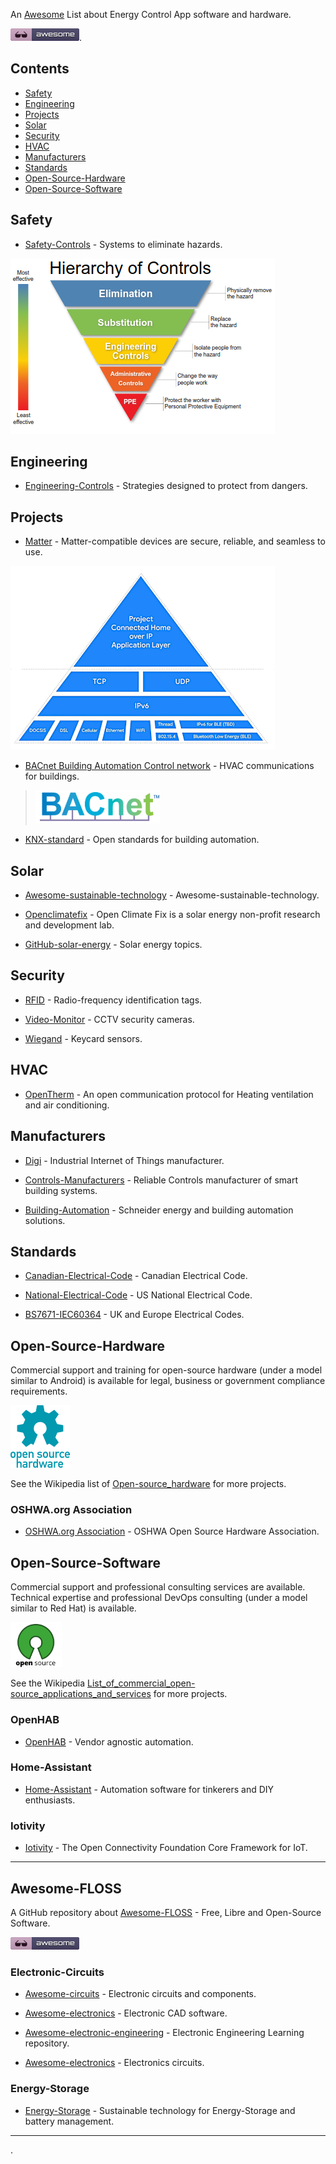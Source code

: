 <META NAME="ROBOTS" CONTENT="NOINDEX, NOFOLLOW">

An [Awesome](https://github.com/topics/awesome) List about Energy Control App software and hardware.

![a.png](a.png).

<!-- omit in toc -->
## Contents
- [Safety](#safety)
- [Engineering](#engineering)
- [Projects](#projects)
- [Solar](#solar)
- [Security](#security)
- [HVAC](#hvac)
- [Manufacturers](#manufacturers)
- [Standards](#standards)
- [Open-Source-Hardware](#open-source-hardware)
- [Open-Source-Software](#open-source-software)

## Safety

- [Safety-Controls](https://en.m.wikipedia.org/wiki/Hierarchy_of_hazard_controls) - Systems to eliminate hazards.

![hierarchyofhazardcontrols.png](hierarchyofhazardcontrols.png)

## Engineering

- [Engineering-Controls](https://en.m.wikipedia.org/wiki/Engineering_controls) - Strategies designed to protect from dangers.

## Projects
  
- [Matter](https://en.m.wikipedia.org/wiki/Matter_(standard)) - Matter-compatible devices are secure, reliable, and seamless to use.

![chipconnectedhomeip.png](chipconnectedhomeip.png)

- [BACnet Building Automation Control network](https://en.m.wikipedia.org/wiki/BACnet) - HVAC communications for buildings.

> ![bacnet.png](bacnet.png)
	
- [KNX-standard](https://n.m.wikipedia.org/wiki/KNX_(standard)) - Open standards for building automation.

## Solar

- [Awesome-sustainable-technology](https://github.com/OpenEnergyPlatform/awesome-sustainable-technology) - Awesome-sustainable-technology.

- [Openclimatefix](https://github.com/openclimatefix/openclimatefix.github.io) - Open Climate Fix is a solar energy non-profit research and development lab.

- [GitHub-solar-energy](https://github.com/topics/solar-energy) - Solar energy topics.

## Security

- [RFID](https://en.m.wikipedia.org/wiki/Radio-frequency_identification) - Radio-frequency identification tags.

- [Video-Monitor](https://github.com/ZoneMinder/ZoneMinder/) - CCTV security cameras.

- [Wiegand](https://en.m.wikipedia.org/wiki/Wiegand_interface) - Keycard sensors.
  
## HVAC

- [OpenTherm](https://www.opentherm.eu/) -  An open communication protocol for Heating ventilation and air conditioning.

## Manufacturers

- [Digi](https://en.m.wikipedia.org/wiki/Digi_International) - Industrial Internet of Things manufacturer.

- [Controls-Manufacturers](https://sunbeltcontrols.com/products/building-automation/reliable-controls) - Reliable Controls manufacturer of smart building systems.

- [Building-Automation](https://en.m.wikipedia.org/wiki/Schneider_Electric) - Schneider energy and building automation solutions.

## Standards

- [Canadian-Electrical-Code](https://en.m.wikipedia.org/wiki/Canadian_Electrical_Code) - Canadian Electrical Code.

- [National-Electrical-Code](https://en.m.wikipedia.org/wiki/National_Electrical_Code) - US National Electrical Code.

- [BS7671-IEC60364](https://en.m.wikipedia.org/wiki/BS_7671) - UK and Europe Electrical Codes.

## Open-Source-Hardware

Commercial support and training for open-source hardware (under a model similar to Android) is available for legal, business or government compliance requirements.

![opensourcehardware.png](opensourcehardware.png)

See the Wikipedia list of [Open-source_hardware](https://en.m.wikipedia.org/wiki/Open-source_hardware) for more  projects.

<!-- omit in toc -->
### OSHWA.org Association

- [OSHWA.org Association](https://www.oshwa.org/) - OSHWA Open Source Hardware Association.

## Open-Source-Software

Commercial support and professional consulting services are available. Technical expertise and professional DevOps consulting (under a model similar to Red Hat) is available.

![opensourceorg.png](opensourceorg.png)

See the Wikipedia [List_of_commercial_open-source_applications_and_services](https://en.m.wikipedia.org/wiki/List_of_commercial_open-source_applications_and_services) for more projects.

<!-- omit in toc -->
### OpenHAB

- [OpenHAB](https://github.com/openhab/openhab-docs) - Vendor agnostic automation.

<!-- omit in toc -->
### Home-Assistant

- [Home-Assistant](https://github.com/home-assistant) - Automation software for tinkerers and DIY enthusiasts.

<!-- omit in toc -->
### Iotivity

- [Iotivity](https://gitlab.iotivity.org/iotivity/iotivity-lite/) - The Open Connectivity Foundation Core Framework for IoT.

---

<META NAME="ROBOTS" CONTENT="NOINDEX, NOFOLLOW">

<!-- omit in toc -->
## Awesome-FLOSS

A GitHub repository about [Awesome-FLOSS](https://github.com/sindresorhus/awesome) - Free, Libre and Open-Source Software.

![a.png](a.png)

<!-- omit in toc -->
### Electronic-Circuits

- [Awesome-circuits](https://github.com/Xndr7/awesome-circuits) - Electronic circuits and components.

- [Awesome-electronics](https://github.com/kitspace/awesome-electronics) - Electronic CAD software.

- [Awesome-electronic-engineering](https://github.com/SergioGasquez/awesome-electronic-engineering) - Electronic Engineering Learning repository.

- [Awesome-electronics](https://github.com/techgaun/awesome-electronics) - Electronics circuits.

### Energy-Storage

- [Energy-Storage](https://github.com/protontypes/open-sustainable-technology) - Sustainable technology for Energy-Storage and battery management.

----

.
